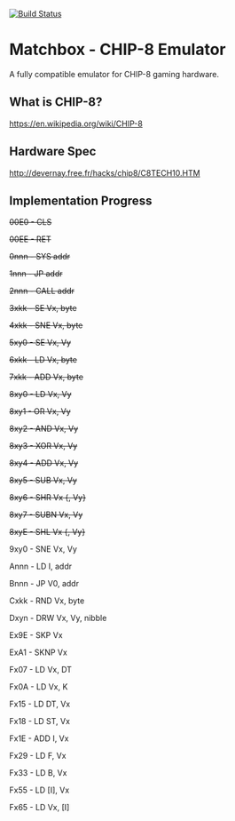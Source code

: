 [![Build Status](https://travis-ci.org/turingincomplete/MatchboxChip8.svg?branch=master)](https://travis-ci.org/turingincomplete/MatchboxChip8)

# Matchbox - CHIP-8 Emulator
A fully compatible emulator for CHIP-8 gaming hardware.

## What is CHIP-8?
https://en.wikipedia.org/wiki/CHIP-8

## Hardware Spec
http://devernay.free.fr/hacks/chip8/C8TECH10.HTM

## Implementation Progress
~~00E0 - CLS~~

~~00EE - RET~~

~~0nnn - SYS addr~~

~~1nnn - JP addr~~

~~2nnn - CALL addr~~

~~3xkk - SE Vx, byte~~

~~4xkk - SNE Vx, byte~~

~~5xy0 - SE Vx, Vy~~

~~6xkk - LD Vx, byte~~

~~7xkk - ADD Vx, byte~~

~~8xy0 - LD Vx, Vy~~

~~8xy1 - OR Vx, Vy~~

~~8xy2 - AND Vx, Vy~~

~~8xy3 - XOR Vx, Vy~~

~~8xy4 - ADD Vx, Vy~~

~~8xy5 - SUB Vx, Vy~~

~~8xy6 - SHR Vx {, Vy}~~

~~8xy7 - SUBN Vx, Vy~~

~~8xyE - SHL Vx {, Vy}~~

9xy0 - SNE Vx, Vy

Annn - LD I, addr

Bnnn - JP V0, addr

Cxkk - RND Vx, byte

Dxyn - DRW Vx, Vy, nibble

Ex9E - SKP Vx

ExA1 - SKNP Vx

Fx07 - LD Vx, DT

Fx0A - LD Vx, K

Fx15 - LD DT, Vx

Fx18 - LD ST, Vx

Fx1E - ADD I, Vx

Fx29 - LD F, Vx

Fx33 - LD B, Vx

Fx55 - LD [I], Vx

Fx65 - LD Vx, [I]

